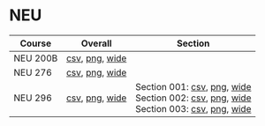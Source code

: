 # NEU

| Course | Overall | Section |
| ------ | ------- | ------- |
| NEU 200B | [csv](https://github.com/UCSD-Historical-Enrollment-Data/2025Winter/blob/main/overall/NEU%20200B.csv), [png](https://raw.githubusercontent.com/UCSD-Historical-Enrollment-Data/2025Winter/main/plot_overall/NEU%20200B.png), [wide](https://raw.githubusercontent.com/UCSD-Historical-Enrollment-Data/2025Winter/main/plot_overall_wide/NEU%20200B.png) |  |
| NEU 276 | [csv](https://github.com/UCSD-Historical-Enrollment-Data/2025Winter/blob/main/overall/NEU%20276.csv), [png](https://raw.githubusercontent.com/UCSD-Historical-Enrollment-Data/2025Winter/main/plot_overall/NEU%20276.png), [wide](https://raw.githubusercontent.com/UCSD-Historical-Enrollment-Data/2025Winter/main/plot_overall_wide/NEU%20276.png) |  |
| NEU 296 | [csv](https://github.com/UCSD-Historical-Enrollment-Data/2025Winter/blob/main/overall/NEU%20296.csv), [png](https://raw.githubusercontent.com/UCSD-Historical-Enrollment-Data/2025Winter/main/plot_overall/NEU%20296.png), [wide](https://raw.githubusercontent.com/UCSD-Historical-Enrollment-Data/2025Winter/main/plot_overall_wide/NEU%20296.png) | Section 001: [csv](https://github.com/UCSD-Historical-Enrollment-Data/2025Winter/blob/main/section/NEU%20296_001.csv), [png](https://raw.githubusercontent.com/UCSD-Historical-Enrollment-Data/2025Winter/main/plot_section/NEU%20296_001.png), [wide](https://raw.githubusercontent.com/UCSD-Historical-Enrollment-Data/2025Winter/main/plot_section_wide/NEU%20296_001.png)<br>Section 002: [csv](https://github.com/UCSD-Historical-Enrollment-Data/2025Winter/blob/main/section/NEU%20296_002.csv), [png](https://raw.githubusercontent.com/UCSD-Historical-Enrollment-Data/2025Winter/main/plot_section/NEU%20296_002.png), [wide](https://raw.githubusercontent.com/UCSD-Historical-Enrollment-Data/2025Winter/main/plot_section_wide/NEU%20296_002.png)<br>Section 003: [csv](https://github.com/UCSD-Historical-Enrollment-Data/2025Winter/blob/main/section/NEU%20296_003.csv), [png](https://raw.githubusercontent.com/UCSD-Historical-Enrollment-Data/2025Winter/main/plot_section/NEU%20296_003.png), [wide](https://raw.githubusercontent.com/UCSD-Historical-Enrollment-Data/2025Winter/main/plot_section_wide/NEU%20296_003.png) |
